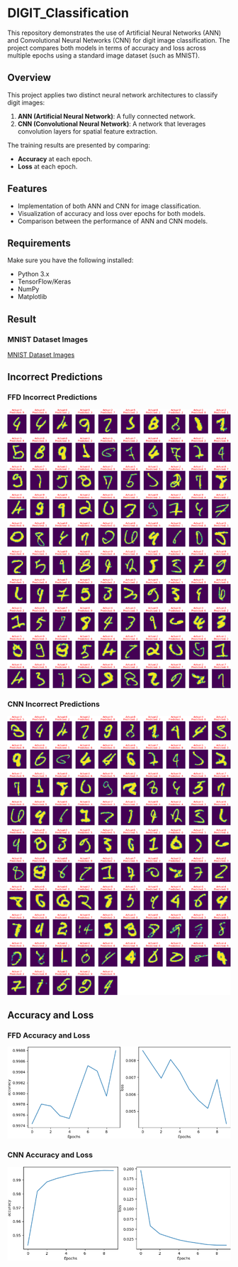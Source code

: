 # DIGIT_Classification

This repository demonstrates the use of Artificial Neural Networks (ANN) and Convolutional Neural Networks (CNN) for digit image classification. The project compares both models in terms of accuracy and loss across multiple epochs using a standard image dataset (such as MNIST).

## Overview
This project applies two distinct neural network architectures to classify digit images:
1. **ANN (Artificial Neural Network)**: A fully connected network.
2. **CNN (Convolutional Neural Network)**: A network that leverages convolution layers for spatial feature extraction.

The training results are presented by comparing:
- **Accuracy** at each epoch.
- **Loss** at each epoch.

## Features
- Implementation of both ANN and CNN for image classification.
- Visualization of accuracy and loss over epochs for both models.
- Comparison between the performance of ANN and CNN models.

## Requirements
Make sure you have the following installed:
- Python 3.x
- TensorFlow/Keras
- NumPy
- Matplotlib
## Result
### MNIST Dataset Images
[MNIST Dataset Images](Images/digit_grid.png)

## Incorrect Predictions
### FFD Incorrect Predictions
![FFD Incorrect Predictions](Images/FDD_Incorrect_Prediction.png)
### CNN Incorrect Predictions
![CNN Incorrect Predictions](Images/CNN_Incorrect_Prediction.png)

## Accuracy and Loss
### FFD Accuracy and Loss
![FFD Accuracy and Loss](Images/FDD_Accuracy_Loss.png)
### CNN Accuracy and Loss
![CNN Accuracy and Loss](Images/CNN_Accuracy_Loss.png)
